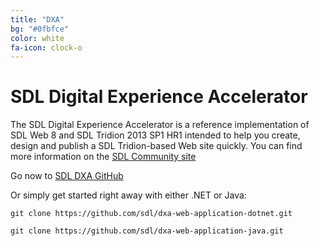 ```yaml
---
title: "DXA"
bg: "#0fbfce"
color: white
fa-icon: clock-o
---
```


# SDL Digital Experience Accelerator
The SDL Digital Experience Accelerator is a reference implementation of SDL Web 8 and SDL Tridion 2013 SP1 HR1 intended to help you create, design and publish a SDL Tridion-based Web site quickly. You can find more information on the [SDL Community site](https://community.sdl.com/developers/tridion_developer/m/mediagallery) 

Go now to [SDL DXA GitHub](https://github.com/sdl?query=dxa)

Or simply get started right away with either .NET or Java:

`git clone https://github.com/sdl/dxa-web-application-dotnet.git`

`git clone https://github.com/sdl/dxa-web-application-java.git`
